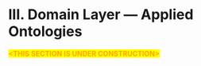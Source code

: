 # III. Domain Layer — Applied Ontologies

<mark style="color:orange;">**\<THIS SECTION IS UNDER CONSTRUCTION>**</mark>
